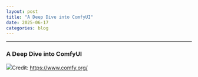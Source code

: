 ```yaml
---
layout: post
title: "A Deep Dive into ComfyUI"
date: 2025-06-17
categories: blog
---
```


* * *

### A Deep Dive into ComfyUI

![](https://cdn-images-1.medium.com/max/800/1*VwwZfPEdrarFt4dzYnQvlA.png)Credit: <https://www.comfy.org/>